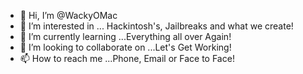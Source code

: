 - 👋 Hi, I’m @WackyOMac
- 👀 I’m interested in ... Hackintosh's, Jailbreaks and what we create!
- 🌱 I’m currently learning ...Everything all over Again!
- 💞️ I’m looking to collaborate on ...Let's Get Working!
- 📫 How to reach me ...Phone, Email or Face to Face!

<!---
WackyOMac/WackyOMac is a ✨ special ✨ repository because its `README.md` (this file) appears on your GitHub profile.
You can click the Preview link to take a look at your changes.
--->
